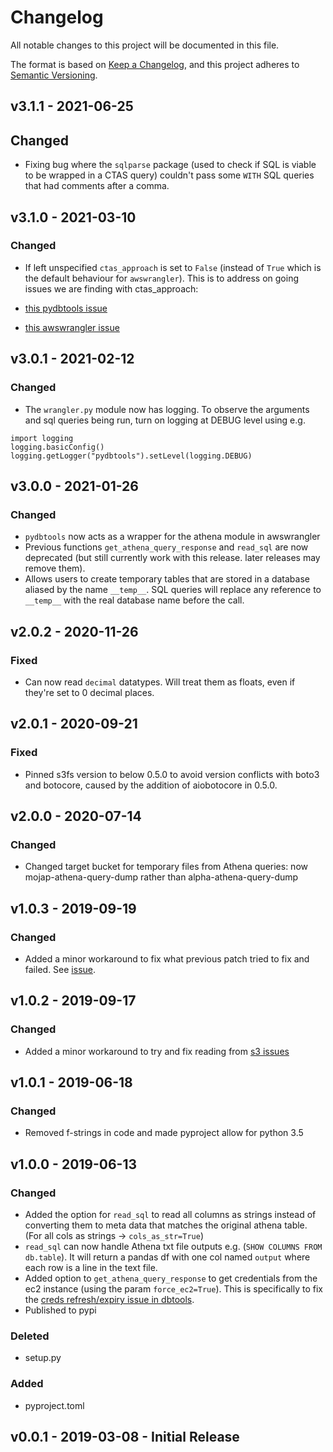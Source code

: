 # Changelog

All notable changes to this project will be documented in this file.

The format is based on [Keep a Changelog](https://keepachangelog.com/en/1.0.0/),
and this project adheres to [Semantic Versioning](https://semver.org/spec/v2.0.0.html).

## v3.1.1 - 2021-06-25

## Changed

- Fixing bug where the `sqlparse` package (used to check if SQL is viable to be wrapped in a CTAS query) couldn't pass some `WITH` SQL queries that had comments after a comma.

## v3.1.0 - 2021-03-10

### Changed
- If left unspecified `ctas_approach` is set to `False` (instead of `True` which is the default behaviour for `awswrangler`). This is to address on going issues we are finding with ctas_approach:

- [this pydbtools issue](https://github.com/moj-analytical-services/pydbtools/issues/41)
- [this awswrangler issue](https://github.com/awslabs/aws-data-wrangler/issues/592)

## v3.0.1 - 2021-02-12

### Changed
- The `wrangler.py` module now has logging.  To observe the arguments and sql queries being run, turn on logging at DEBUG level using e.g.

```
import logging
logging.basicConfig()
logging.getLogger("pydbtools").setLevel(logging.DEBUG)
```
## v3.0.0 - 2021-01-26

### Changed
- `pydbtools` now acts as a wrapper for the athena module in awswrangler
- Previous functions `get_athena_query_response` and `read_sql` are now deprecated (but still currently work with this release. later releases may remove them).
- Allows users to create temporary tables that are stored in a database aliased by the name `__temp__`. SQL queries will replace any reference to `__temp__` with the real database name before the call.


## v2.0.2 - 2020-11-26

### Fixed
- Can now read `decimal` datatypes. Will treat them as floats, even if they're set to 0 decimal places.

## v2.0.1 - 2020-09-21

### Fixed
- Pinned s3fs version to below 0.5.0 to avoid version conflicts with boto3 and botocore, caused by the addition of aiobotocore in 0.5.0.

## v2.0.0 - 2020-07-14

### Changed
- Changed target bucket for temporary files from Athena queries: now mojap-athena-query-dump rather than alpha-athena-query-dump

## v1.0.3 - 2019-09-19

### Changed

- Added a minor workaround to fix what previous patch tried to fix and failed. See [issue](https://github.com/moj-analytical-services/pydbtools/issues/10).

## v1.0.2 - 2019-09-17

### Changed

- Added a minor workaround to try and fix reading from [s3 issues](https://github.com/pandas-dev/pandas/issues/27528)

## v1.0.1 - 2019-06-18

### Changed

- Removed f-strings in code and made pyproject allow for python 3.5

## v1.0.0 - 2019-06-13

### Changed

- Added the option for `read_sql` to read all columns as strings instead of converting them to meta data that matches the original athena table. (For all cols as strings -> `cols_as_str=True`)
- `read_sql` can now handle Athena txt file outputs e.g. (`SHOW COLUMNS FROM db.table`). It will return a pandas df with one col named `output` where each row is a line in the text file.
- Added option to `get_athena_query_response` to get credentials from the ec2 instance (using the param `force_ec2=True`). This is specifically to fix the [creds refresh/expiry issue in dbtools](https://github.com/moj-analytical-services/dbtools/issues/8).
- Published to pypi

### Deleted

- setup.py

### Added

- pyproject.toml

## v0.0.1 - 2019-03-08 - Initial Release
